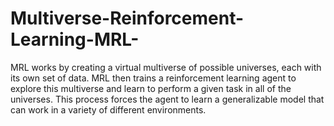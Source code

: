 # Multiverse-Reinforcement-Learning-MRL-
 MRL works by creating a virtual multiverse of possible universes, each with its own set of data. MRL then trains a reinforcement learning agent to explore this multiverse and learn to perform a given task in all of the universes. This process forces the agent to learn a generalizable model that can work in a variety of different environments.
